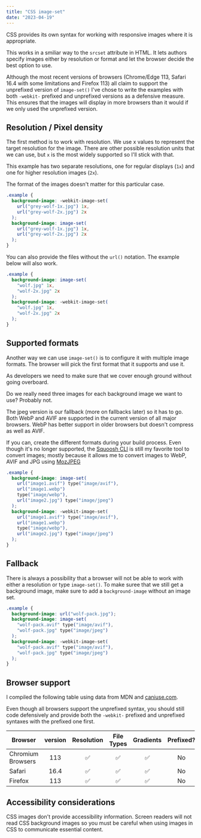```yaml
---
title: "CSS image-set"
date: "2023-04-19"
---
```


CSS provides its own syntax for working with responsive images where it is appropriate.

This works in a smiliar way to the `srcset` attribute in HTML. It lets authors specify images either by resolution or format and let the browser decide the best option to use.

Although the most recent versions of browsers (Chrome/Edge 113, Safari 16.4 with some limitations and Firefox 113) all claim to support the unprefixed version of `image-set()` I've chose to write the examples with both `-webkit-` prefixed and unprefixed versions as a defensive measure. This ensures that the images will display in more browsers than it would if we only used the unprefixed version.

## Resolution / Pixel density

The first method is to work with resolution. We use x values to represent the target resolution for the image. There are other possible resolution units that we can use, but `x` is the most widely supported so I'll stick with that.

This example has two separate resolutions, one for regular displays (`1x`) and one for higher resolution images (`2x`).

The format of the images doesn't matter for this particular case.

```css
.example {
  background-image: -webkit-image-set(
    url("grey-wolf-1x.jpg") 1x,
    url("grey-wolf-2x.jpg") 2x
  );
  background-image: image-set(
    url("grey-wolf-1x.jpg") 1x,
    url("grey-wolf-2x.jpg") 2x
  );
}
```

You can also provide the files without the `url()` notation. The example below will also work.

```css
.example {
  background-image: image-set(
    "wolf.jpg" 1x,
    "wolf-2x.jpg" 2x
  );
  background-image: -webkit-image-set(
    "wolf.jpg" 1x,
    "wolf-2x.jpg" 2x
  );
}
```

## Supported formats

Another way we can use `image-set()` is to configure it with multiple image formats. The browser will pick the first format that it supports and use it.

As developers we need to make sure that we cover enough ground without going overboard.

Do we really need three images for each background image we want to use? Probably not.

The jpeg version is our fallback (more on fallbacks later) so it has to go. Both WebP and AVIF are supported in the current version of all major browsers. WebP has better support in older browsers but doesn't compress as well as AVIF.

If you can, create the different formats during your build process. Even though it's no longer supported, the [Squoosh CLI](https://www.npmjs.com/package/@squoosh/cli) is still my favorite tool to convert images; mostly because it allows me to convert images to WebP, AVIF and JPG using [MozJPEG](https://github.com/mozilla/mozjpeg#readme)

```css
.example {
  background-image: image-set(
    url("image1.avif") type("image/avif"),
    url("image1.webp")
    type("image/webp"),
    url("image2.jpg") type("image/jpeg")
  );
  background-image: -webkit-image-set(
    url("image1.avif") type("image/avif"),
    url("image1.webp")
    type("image/webp"),
    url("image2.jpg") type("image/jpeg")
  );
}
```

## Fallback

There is always a possibility that a browser will not be able to work with either a resolution or type `image-set()`. To make suree that we still get a background image, make sure to add a `background-image` without an image set.

```css
.example {
  background-image: url("wolf-pack.jpg");
  background-image: image-set(
    "wolf-pack.avif" type("image/avif"),
    "wolf-pack.jpg" type("image/jpeg")
  );
  background-image: -webkit-image-set(
    "wolf-pack.avif" type("image/avif"),
    "wolf-pack.jpg" type("image/jpeg")
  );
}
```

## Browser support

I compiled the following table using data from MDN and [caniuse.com](https://caniuse.com/mdn-css_properties_background-image_image-set).

Even though all browsers support the unprefixed syntax, you should still code defensively and provide both the `-webkit-` prefixed and unprefixed syntaxes with the prefixed one first.

| Browser | version | Resolution | File Types | Gradients | Prefixed? |
| --- | :-: | :-: | :-: | :-: | :-: |
| Chromium Browsers | 113 | ✅ | ✅ | ✅ | No |
| Safari | 16.4 | ✅ | ✅ | ✅ | No |
| Firefox | 113 | ✅ | ✅ | ✅ | No |

## Accessibility considerations

CSS images don't provide accessibility information. Screen readers will not read CSS background images so you must be careful when using images in CSS to communicate essential content.
